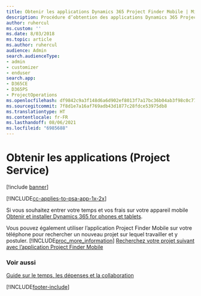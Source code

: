 ```yaml
---
title: Obtenir les applications Dynamics 365 Project Finder Mobile | MicrosoftDocs
description: Procédure d’obtention des applications Dynamics 365 Project Finder Mobile
author: ruhercul
ms.custom: ''
ms.date: 8/03/2018
ms.topic: article
ms.author: ruhercul
audience: Admin
search.audienceType:
- admin
- customizer
- enduser
search.app:
- D365CE
- D365PS
- ProjectOperations
ms.openlocfilehash: df9842c9a3f148d6a6d902ef8013f7a17bc36b04ab3f98c0c770b6509ea3e25e
ms.sourcegitcommit: 7f8d1e7a16af769adb43d1877c28fdce53975db8
ms.translationtype: HT
ms.contentlocale: fr-FR
ms.lasthandoff: 08/06/2021
ms.locfileid: "6985688"
---
```

# <a name="get-the-apps-project-service"></a>Obtenir les applications (Project Service)

[!include [banner](../includes/psa-now-project-operations.md)]

[!INCLUDE[cc-applies-to-psa-app-1x-2x](../includes/cc-applies-to-psa-app-1x-2x.md)]

Si vous souhaitez entrer votre temps et vos frais sur votre appareil mobile [Obtenir et installer Dynamics 365 for phones et tablets](/dynamics365/mobile-app/dynamics-365-phones-tablets-users-guide).  
  
 Vous pouvez également utiliser l’application Project Finder Mobile sur votre téléphone pour rechercher un nouveau projet sur lequel travailler et y postuler. [!INCLUDE[proc_more_information](../includes/proc-more-information.md)] [Recherchez votre projet suivant avec l’application Project Finder Mobile](../psa/find-next-project-finder-mobile-app.md) 
  
### <a name="see-also"></a>Voir aussi  
 [Guide sur le temps, les dépenses et la collaboration](../psa/time-expense-collaboration-guide.md)


[!INCLUDE[footer-include](../includes/footer-banner.md)]